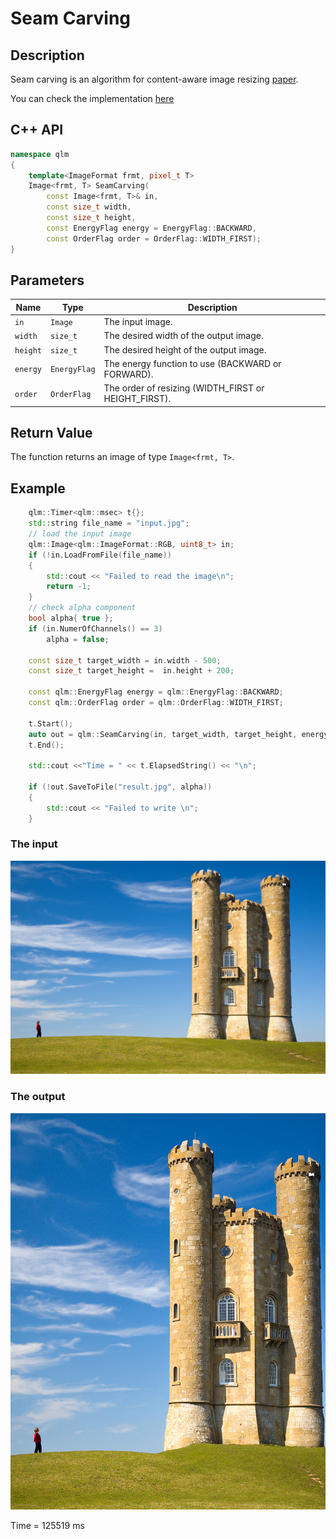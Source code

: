 # Seam Carving

## Description
Seam carving is an algorithm for content-aware image 
resizing [paper](https://dl.acm.org/doi/10.1145/1275808.1276390).

You can check the implementation [here](../../../../source/SeamCarving.cpp)

## C++ API
```c++
namespace qlm
{
    template<ImageFormat frmt, pixel_t T>
    Image<frmt, T> SeamCarving(
        const Image<frmt, T>& in,
        const size_t width,
        const size_t height,
        const EnergyFlag energy = EnergyFlag::BACKWARD,
        const OrderFlag order = OrderFlag::WIDTH_FIRST);
}
```

## Parameters

| Name     | Type         | Description                                            |
|----------|--------------|--------------------------------------------------------|
| `in`     | `Image`      | The input image.                                       |
| `width`  | `size_t`     | The desired width of the output image.                 |
| `height` | `size_t`     | The desired height of the output image.                |
| `energy` | `EnergyFlag` | The energy function to use (BACKWARD or FORWARD).      |
| `order`  | `OrderFlag`  | The order of resizing (WIDTH_FIRST or HEIGHT_FIRST).   |

## Return Value
The function returns an image of type `Image<frmt, T>`.

## Example

```c++
    qlm::Timer<qlm::msec> t{};
    std::string file_name = "input.jpg"; 
    // load the input image
    qlm::Image<qlm::ImageFormat::RGB, uint8_t> in;
    if (!in.LoadFromFile(file_name))
    {
        std::cout << "Failed to read the image\n";
        return -1;
    }
    // check alpha component
    bool alpha{ true };
    if (in.NumerOfChannels() == 3)
        alpha = false;

    const size_t target_width = in.width - 500;
    const size_t target_height =  in.height + 200;

    const qlm::EnergyFlag energy = qlm::EnergyFlag::BACKWARD;
    const qlm::OrderFlag order = qlm::OrderFlag::WIDTH_FIRST;

    t.Start();
    auto out = qlm::SeamCarving(in, target_width, target_height, energy, order);
    t.End();

    std::cout <<"Time = " << t.ElapsedString() << "\n";

    if (!out.SaveToFile("result.jpg", alpha))
    {
        std::cout << "Failed to write \n";
    }
```
### The input
![Input Image](input.jpg)
### The output
![Input Image](result.jpg)

Time = 125519 ms